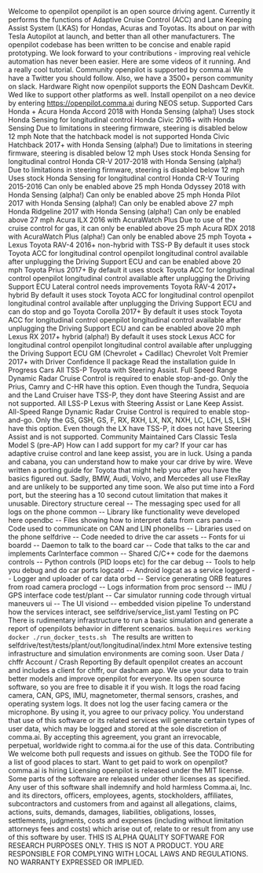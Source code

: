 Welcome to openpilot openpilot is an open source driving agent. Currently it performs the functions of Adaptive Cruise Control (ACC) and Lane Keeping Assist System (LKAS) for Hondas, Acuras and Toyotas. Its about on par with Tesla Autopilot at launch, and better than all other manufacturers. The openpilot codebase has been written to be concise and enable rapid prototyping. We look forward to your contributions - improving real vehicle automation has never been easier. Here are some videos of it running. And a really cool tutorial. Community openpilot is supported by comma.ai We have a Twitter you should follow. Also, we have a 3500+ person community on slack. Hardware Right now openpilot supports the EON Dashcam DevKit. Wed like to support other platforms as well. Install openpilot on a neo device by entering https://openpilot.comma.ai during NEOS setup. Supported Cars Honda + Acura Honda Accord 2018 with Honda Sensing (alpha!) Uses stock Honda Sensing for longitudinal control Honda Civic 2016+ with Honda Sensing Due to limitations in steering firmware, steering is disabled below 12 mph Note that the hatchback model is not supported Honda Civic Hatchback 2017+ with Honda Sensing (alpha!) Due to limitations in steering firmware, steering is disabled below 12 mph Uses stock Honda Sensing for longitudinal control Honda CR-V 2017-2018 with Honda Sensing (alpha!) Due to limitations in steering firmware, steering is disabled below 12 mph Uses stock Honda Sensing for longitudinal control Honda CR-V Touring 2015-2016 Can only be enabled above 25 mph Honda Odyssey 2018 with Honda Sensing (alpha!) Can only be enabled above 25 mph Honda Pilot 2017 with Honda Sensing (alpha!) Can only be enabled above 27 mph Honda Ridgeline 2017 with Honda Sensing (alpha!) Can only be enabled above 27 mph Acura ILX 2016 with AcuraWatch Plus Due to use of the cruise control for gas, it can only be enabled above 25 mph Acura RDX 2018 with AcuraWatch Plus (alpha!) Can only be enabled above 25 mph Toyota + Lexus Toyota RAV-4 2016+ non-hybrid with TSS-P By default it uses stock Toyota ACC for longitudinal control openpilot longitudinal control available after unplugging the Driving Support ECU and can be enabled above 20 mph Toyota Prius 2017+ By default it uses stock Toyota ACC for longitudinal control openpilot longitudinal control available after unplugging the Driving Support ECU Lateral control needs improvements Toyota RAV-4 2017+ hybrid By default it uses stock Toyota ACC for longitudinal control openpilot longitudinal control available after unplugging the Driving Support ECU and can do stop and go Toyota Corolla 2017+ By default it uses stock Toyota ACC for longitudinal control openpilot longitudinal control available after unplugging the Driving Support ECU and can be enabled above 20 mph Lexus RX 2017+ hybrid (alpha!) By default it uses stock Lexus ACC for longitudinal control openpilot longitudinal control available after unplugging the Driving Support ECU GM (Chevrolet + Cadillac) Chevrolet Volt Premier 2017+ with Driver Confidence II package Read the installation guide In Progress Cars All TSS-P Toyota with Steering Assist. Full Speed Range Dynamic Radar Cruise Control is required to enable stop-and-go. Only the Prius, Camry and C-HR have this option. Even though the Tundra, Sequoia and the Land Cruiser have TSS-P, they dont have Steering Assist and are not supported. All LSS-P Lexus with Steering Assist or Lane Keep Assist. All-Speed Range Dynamic Radar Cruise Control is required to enable stop-and-go. Only the GS, GSH, GS, F, RX, RXH, LX, NX, NXH, LC, LCH, LS, LSH have this option. Even though the LX have TSS-P, it does not have Steering Assist and is not supported. Community Maintained Cars Classic Tesla Model S (pre-AP) How can I add support for my car? If your car has adaptive cruise control and lane keep assist, you are in luck. Using a panda and cabana, you can understand how to make your car drive by wire. Weve written a porting guide for Toyota that might help you after you have the basics figured out. Sadly, BMW, Audi, Volvo, and Mercedes all use FlexRay and are unlikely to be supported any time soon. We also put time into a Ford port, but the steering has a 10 second cutout limitation that makes it unusable. Directory structure cereal -- The messaging spec used for all logs on the phone common -- Library like functionality weve developed here opendbc -- Files showing how to interpret data from cars panda -- Code used to communicate on CAN and LIN phonelibs -- Libraries used on the phone selfdrive -- Code needed to drive the car assets -- Fonts for ui boardd -- Daemon to talk to the board car -- Code that talks to the car and implements CarInterface common -- Shared C/C++ code for the daemons controls -- Python controls (PID loops etc) for the car debug -- Tools to help you debug and do car ports logcatd -- Android logcat as a service loggerd -- Logger and uploader of car data orbd -- Service generating ORB features from road camera proclogd -- Logs information from proc sensord -- IMU / GPS interface code test/plant -- Car simulator running code through virtual maneuvers ui -- The UI visiond -- embedded vision pipeline To understand how the services interact, see selfdrive/service_list.yaml Testing on PC There is rudimentary infrastructure to run a basic simulation and generate a report of openpilots behavior in different scenarios. ```bash Requires working docker ./run_docker_tests.sh ``` The results are written to selfdrive/test/tests/plant/out/longitudinal/index.html More extensive testing infrastructure and simulation environments are coming soon. User Data / chffr Account / Crash Reporting By default openpilot creates an account and includes a client for chffr, our dashcam app. We use your data to train better models and improve openpilot for everyone. Its open source software, so you are free to disable it if you wish. It logs the road facing camera, CAN, GPS, IMU, magnetometer, thermal sensors, crashes, and operating system logs. It does not log the user facing camera or the microphone. By using it, you agree to our privacy policy. You understand that use of this software or its related services will generate certain types of user data, which may be logged and stored at the sole discretion of comma.ai. By accepting this agreement, you grant an irrevocable, perpetual, worldwide right to comma.ai for the use of this data. Contributing We welcome both pull requests and issues on github. See the TODO file for a list of good places to start. Want to get paid to work on openpilot? comma.ai is hiring Licensing openpilot is released under the MIT license. Some parts of the software are released under other licenses as specified. Any user of this software shall indemnify and hold harmless Comma.ai, Inc. and its directors, officers, employees, agents, stockholders, affiliates, subcontractors and customers from and against all allegations, claims, actions, suits, demands, damages, liabilities, obligations, losses, settlements, judgments, costs and expenses (including without limitation attorneys fees and costs) which arise out of, relate to or result from any use of this software by user. THIS IS ALPHA QUALITY SOFTWARE FOR RESEARCH PURPOSES ONLY. THIS IS NOT A PRODUCT. YOU ARE RESPONSIBLE FOR COMPLYING WITH LOCAL LAWS AND REGULATIONS. NO WARRANTY EXPRESSED OR IMPLIED.